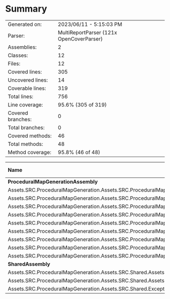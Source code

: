 ﻿# Summary
|||
|:---|:---|
| Generated on: | 2023/06/11 - 5:15:03 PM |
| Parser: | MultiReportParser (121x OpenCoverParser) |
| Assemblies: | 2 |
| Classes: | 12 |
| Files: | 12 |
| Covered lines: | 305 |
| Uncovered lines: | 14 |
| Coverable lines: | 319 |
| Total lines: | 756 |
| Line coverage: | 95.6% (305 of 319) |
| Covered branches: | 0 |
| Total branches: | 0 |
| Covered methods: | 46 |
| Total methods: | 48 |
| Method coverage: | 95.8% (46 of 48) |

|**Name**|**Covered**|**Uncovered**|**Coverable**|**Total**|**Line coverage**|**Covered**|**Total**|**Branch coverage**|**Covered**|**Total**|**Method coverage**|
|:---|---:|---:|---:|---:|---:|---:|---:|---:|---:|---:|---:|
|**ProceduralMapGenerationAssembly**|**293**|**14**|**307**|**698**|**95.4%**|**0**|**0**|****|**43**|**45**|**95.5%**|
|Assets.SRC.ProceduralMapGeneration.Assets.SRC.ProceduralMapGeneration.Assets.SRC.ProceduralMapGeneration.PathFinding.NewPathFinding|110|2|112|184|98.2%|0|0||12|13|92.3%|
|Assets.SRC.ProceduralMapGeneration.Assets.SRC.ProceduralMapGeneration.Assets.SRC.ProceduralMapGeneration.PathFinding.PathMapBuilder|29|6|35|56|82.8%|0|0||3|4|75%|
|Assets.SRC.ProceduralMapGeneration.Assets.SRC.ProceduralMapGeneration.Noise.PerlinNoiseGenerator|13|0|13|29|100%|0|0||1|1|100%|
|Assets.SRC.ProceduralMapGeneration.Assets.SRC.ProceduralMapGeneration.ScriptableObjects.DirectionalTilesScriptableObject|3|0|3|146|100%|0|0||1|1|100%|
|Assets.SRC.ProceduralMapGeneration.Assets.SRC.ProceduralMapGeneration.Structs.DirectionIDStruct|6|0|6|12|100%|0|0||12|12|100%|
|Assets.SRC.ProceduralMapGeneration.Assets.SRC.ProceduralMapGeneration.Structs.MapBuilderStruct|3|0|3|12|100%|0|0||6|6|100%|
|Assets.SRC.ProceduralMapGeneration.Assets.SRC.ProceduralMapGeneration.Utilities.ChunkHandler|72|0|72|111|100%|0|0||3|3|100%|
|Assets.SRC.ProceduralMapGeneration.Assets.SRC.ProceduralMapGeneration.Utilities.GridCreate|51|0|51|113|100%|0|0||4|4|100%|
|Assets.SRC.ProceduralMapGeneration.Assets.SRC.ProceduralMapGeneration.Utilities.PopulateTilePositions|6|6|12|35|50%|0|0||1|1|100%|
|**SharedAssembly**|**12**|**0**|**12**|**58**|**100%**|**0**|**0**|****|**3**|**3**|**100%**|
|Assets.SRC.ProceduralMapGeneration.Assets.SRC.Shared.Assets.SRC.Shared.Utilities.GenericUtilities|9|0|9|36|100%|0|0||1|1|100%|
|Assets.SRC.ProceduralMapGeneration.Assets.SRC.Shared.Assets.SRC.Shared.Utilities.VectorMath|1|0|1|9|100%|0|0||1|1|100%|
|Assets.SRC.ProceduralMapGeneration.Assets.SRC.Shared.Exceptions.CustomExceptions|2|0|2|13|100%|0|0||1|1|100%|
